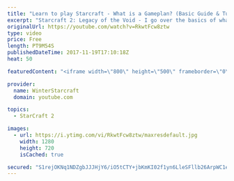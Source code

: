 ```yaml
---
title: "Learn to play Starcraft - What is a Gameplan? (Basic Guide & Tutorial)"
excerpt: "Starcraft 2: Legacy of the Void - I go over the basics of what a gameplan in starcraft 2 is and how to put one together.  Note this is not a guide on WHAT gameplan you should be using as each race!"
originalUrl: https://youtube.com/watch?v=RkwtFcw8ztw
type: video
price: Free
length: PT9M54S
publishedDateTime: 2017-11-19T17:10:18Z
heat: 50

featuredContent: "<iframe width=\"800\" height=\"500\" frameborder=\"0\" src=\"https://www.youtube.com/embed/RkwtFcw8ztw\" allow=\"accelerometer; autoplay; encrypted-media; gyroscope; picture-in-picture\" allowfullscreen></iframe>"

provider:
  name: WinterStarcraft
  domain: youtube.com

topics:
  - StarCraft 2

images:
  - url: https://i.ytimg.com/vi/RkwtFcw8ztw/maxresdefault.jpg
    width: 1280
    height: 720
    isCached: true

secured: "S1rejOKNq1NDZgbJJJHjY6/iO5tCTY+jbKmKI02f1yn6LleSFllb26ArpWC1eQKDzMnDFd4huGNMaeWjui65KMVckmhZR/I5BJ+eAzfwz6REfSF07S3XdKjGqQ0etBCm9joOCBU2/03Cv651NDCMFwGoJOJL92ua78WlggdA2tj1k6E24LZ5DWJpDMcPOy6X7RiBjFzsY+5u32PE5LBsZDYYbla2nrt/WKJ0Vy6qmn7R+K4Y6xO8+xea0j9ycz58doKhBEdnY3GBV7qQ9PEDpeevAyOACBI126czI+POncUI4ospqguvqW/v60i5cDe5xmwNrG3fUReGYhQx66B7Gd7njw/d2C91PUOzkn/JSAgIljWRLXhbWCTSqAlZz80jYyycLp4BYQ8o0IYQy64w7/JzYFMo0IrLsGaflt3Cfg4=;2KjBJIogikdzDV6DnI4//w=="
---
```



